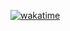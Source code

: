 [![wakatime](https://wakatime.com/badge/user/1653f853-7462-4335-bd61-fe0212b0cc37.svg)](https://wakatime.com/@1653f853-7462-4335-bd61-fe0212b0cc37)

